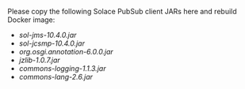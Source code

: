 Please copy the following Solace PubSub client JARs here and rebuild Docker image:
* _sol-jms-10.4.0.jar_
* _sol-jcsmp-10.4.0.jar_
* _org.osgi.annotation-6.0.0.jar_
* _jzlib-1.0.7.jar_
* _commons-logging-1.1.3.jar_
* _commons-lang-2.6.jar_